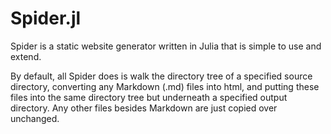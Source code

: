 # Spider.jl

Spider is a static website generator written in Julia that is simple to use and extend.

By default, all Spider does is walk the directory tree of a specified source directory,
converting any Markdown (.md) files into html, and putting these files into the same
directory tree but underneath a specified output directory. Any other files besides
Markdown are just copied over unchanged.

